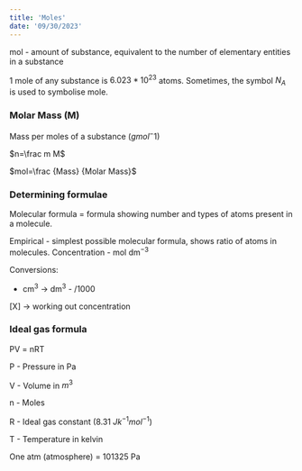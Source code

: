```yaml
---
title: 'Moles'
date: '09/30/2023'
---
```


mol - amount of substance, equivalent to the number of elementary entities in a substance

1 mole of any substance is $6.023 *10^{23}$ atoms.
Sometimes, the symbol $N_A$ is used to symbolise mole.

### Molar Mass (M)

Mass per moles of a substance ($g mol^-1$)

$n=\frac m M$

$mol=\frac {Mass} {Molar Mass}$

### Determining formulae

Molecular formula = formula showing number and types of atoms present in a molecule.

Empirical - simplest possible molecular formula, shows ratio of atoms in molecules.
Concentration - mol $\text{dm}^{-3}$


Conversions:
- $\text{cm}^3$ -> $\text{dm}^3$ - /1000

[X] -> working out concentration

### Ideal gas formula

PV = nRT

P - Pressure in Pa

V - Volume in $m^3$

n - Moles

R - Ideal gas constant (8.31 $Jk^{-1}mol^{-1}$)

T - Temperature in kelvin

One atm (atmosphere) = 101325 Pa
